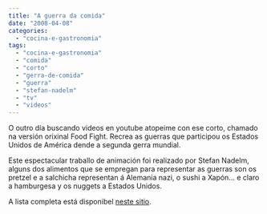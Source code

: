 ```yaml
---
title: "A guerra da comida"
date: "2008-04-08"
categories: 
  - "cocina-e-gastronomia"
tags: 
  - "cocina-e-gastronomia"
  - "comida"
  - "corto"
  - "gerra-de-comida"
  - "guerra"
  - "stefan-nadelm"
  - "tv"
  - "videos"
---
```


O outro día buscando videos en youtube atopeime con ese corto, chamado na versión orixinal Food Fight. Recrea as guerras que participou os Estados Unidos de América dende a segunda gerra mundial.

Este espectacular traballo de animación foi realizado por Stefan Nadelm, alguns dos alimentos que se empregan para representar as guerras son os pretzel e a salchicha representan á Alemania nazi, o sushi a Xapón… e claro a hamburgesa y os nuggets a Estados Unidos.

A lista completa está disponibel [neste sitio](http://www.touristpictures.com/foodfight/cheat.htm).
